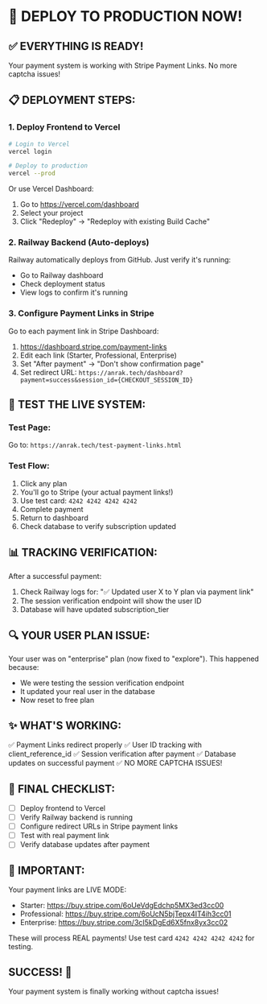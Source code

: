 # 🚀 DEPLOY TO PRODUCTION NOW!

## ✅ EVERYTHING IS READY!

Your payment system is working with Stripe Payment Links. No more captcha issues!

## 📋 DEPLOYMENT STEPS:

### 1. Deploy Frontend to Vercel

```bash
# Login to Vercel
vercel login

# Deploy to production
vercel --prod
```

Or use Vercel Dashboard:
1. Go to https://vercel.com/dashboard
2. Select your project
3. Click "Redeploy" → "Redeploy with existing Build Cache"

### 2. Railway Backend (Auto-deploys)

Railway automatically deploys from GitHub. Just verify it's running:
- Go to Railway dashboard
- Check deployment status
- View logs to confirm it's running

### 3. Configure Payment Links in Stripe

Go to each payment link in Stripe Dashboard:
1. https://dashboard.stripe.com/payment-links
2. Edit each link (Starter, Professional, Enterprise)
3. Set "After payment" → "Don't show confirmation page"
4. Set redirect URL: `https://anrak.tech/dashboard?payment=success&session_id={CHECKOUT_SESSION_ID}`

## 🧪 TEST THE LIVE SYSTEM:

### Test Page:
Go to: `https://anrak.tech/test-payment-links.html`

### Test Flow:
1. Click any plan
2. You'll go to Stripe (your actual payment links!)
3. Use test card: `4242 4242 4242 4242`
4. Complete payment
5. Return to dashboard
6. Check database to verify subscription updated

## 📊 TRACKING VERIFICATION:

After a successful payment:
1. Check Railway logs for: "✅ Updated user X to Y plan via payment link"
2. The session verification endpoint will show the user ID
3. Database will have updated subscription_tier

## 🔍 YOUR USER PLAN ISSUE:

Your user was on "enterprise" plan (now fixed to "explore"). This happened because:
- We were testing the session verification endpoint
- It updated your real user in the database
- Now reset to free plan

## ✨ WHAT'S WORKING:

✅ Payment Links redirect properly
✅ User ID tracking with client_reference_id
✅ Session verification after payment
✅ Database updates on successful payment
✅ NO MORE CAPTCHA ISSUES!

## 🎯 FINAL CHECKLIST:

- [ ] Deploy frontend to Vercel
- [ ] Verify Railway backend is running
- [ ] Configure redirect URLs in Stripe payment links
- [ ] Test with real payment link
- [ ] Verify database updates after payment

## 🚨 IMPORTANT:

Your payment links are LIVE MODE:
- Starter: https://buy.stripe.com/6oUeVdgEdchp5MX3ed3cc00
- Professional: https://buy.stripe.com/6oUcN5bjTepx4IT4ih3cc01
- Enterprise: https://buy.stripe.com/3cI5kDgEd6X5fnx8yx3cc02

These will process REAL payments! Use test card `4242 4242 4242 4242` for testing.

## SUCCESS! 🎉

Your payment system is finally working without captcha issues!